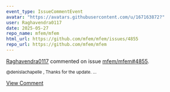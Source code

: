 ```yaml
---
event_type: IssueCommentEvent
avatar: "https://avatars.githubusercontent.com/u/167163872?"
user: Raghavendra0117
date: 2025-05-27
repo_name: mfem/mfem
html_url: https://github.com/mfem/mfem/issues/4855
repo_url: https://github.com/mfem/mfem
---
```


<a href='https://github.com/Raghavendra0117' target='_blank'>Raghavendra0117</a> commented on issue <a href='https://github.com/mfem/mfem/issues/4855' target='_blank'>mfem/mfem#4855</a>.

<small>@denislachapelle , Thanks for the update. ...</small>

<a href='https://github.com/mfem/mfem/issues/4855' target='_blank'>View Comment</a>
